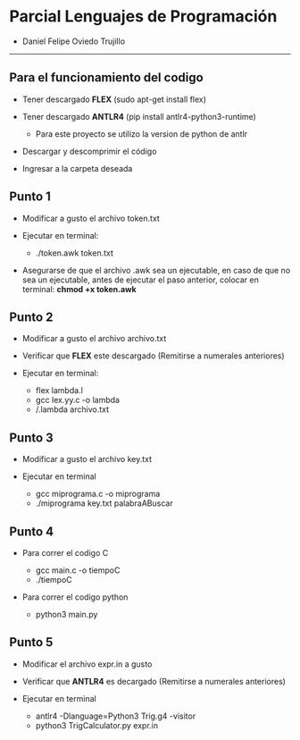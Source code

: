 # Parcial Lenguajes de Programación

* Daniel Felipe Oviedo Trujillo

---

## Para el funcionamiento del codigo

* Tener descargado **FLEX** (sudo apt-get install flex)

* Tener descargado **ANTLR4** (pip install antlr4-python3-runtime)

    * Para este proyecto se utilizo la version de python de antlr

* Descargar y descomprimir el código

* Ingresar a la carpeta deseada

## Punto 1

* Modificar a gusto el archivo token.txt

* Ejecutar en terminal:

    * ./token.awk token.txt

* Asegurarse de que el archivo .awk sea un ejecutable, en caso de que no sea un ejecutable, antes de ejecutar el paso anterior, colocar en terminal: **chmod +x token.awk**

## Punto 2

* Modificar a gusto el archivo archivo.txt

* Verificar que **FLEX** este descargado (Remitirse a numerales anteriores)

* Ejecutar en terminal:

    * flex lambda.l
    * gcc lex.yy.c -o lambda
    * /.lambda archivo.txt

## Punto 3

* Modificar a gusto el archivo key.txt

* Ejecutar en terminal

    * gcc miprograma.c -o miprograma
    * ./miprograma key.txt palabraABuscar

## Punto 4

* Para correr el codigo C

    * gcc main.c -o tiempoC
    * ./tiempoC

* Para correr el codigo python

    * python3 main.py

## Punto 5

* Modificar el archivo expr.in a gusto

* Verificar que **ANTLR4** es decargado (Remitirse a numerales anteriores)

* Ejecutar en terminal

    * antlr4 -Dlanguage=Python3 Trig.g4 -visitor
    * python3 TrigCalculator.py expr.in




